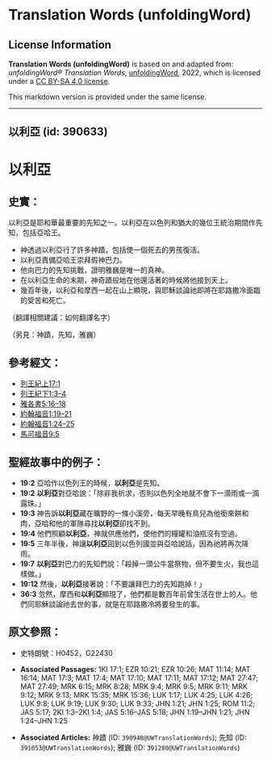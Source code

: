 # Translation Words (unfoldingWord)

## License Information

**Translation Words (unfoldingWord)** is based on and adapted from: _unfoldingWord® Translation Words_, [unfoldingWord](https://unfoldingword.org/utw), 2022, which is licensed under a [CC BY-SA 4.0 license](https://creativecommons.org/licenses/by-sa/4.0/legalcode.en).

This markdown version is provided under the same license.



--------------------------------

## 以利亞 (id: 390633)

以利亞
===

史實：
---

以利亞是耶和華最重要的先知之一。以利亞在以色列和猶大的幾位王統治期間作先知，包括亞哈王。

* 神透過以利亞行了許多神蹟，包括使一個死去的男孩復活。
* 以利亞責備亞哈王崇拜假神巴力。
* 他向巴力的先知挑戰，證明雅巍是唯一的真神。
* 在以利亞生命的末期，神奇蹟般地在他還活著的時候將他接到天上。
* 幾百年後，以利亞和摩西一起在山上顯現，與耶穌談論祂即將在耶路撒冷面臨的受苦和死亡。

（翻譯相關建議：如何翻譯名字）

（另見：神蹟，先知，雅巍）

參考經文：
-----

* [列王紀上17:1](https://ref.ly/1Kgs17:1)
* [列王紀下1:3–4](https://ref.ly/2Kgs1:3-2Kgs1:4)
* [雅各書5:16–18](https://ref.ly/Jas5:16-Jas5:18)
* [約翰福音1:19–21](https://ref.ly/John1:19-John1:21)
* [約翰福音1:24–25](https://ref.ly/John1:24-John1:25)
* [馬可福音9:5](https://ref.ly/Mark9:5)

聖經故事中的例子：
---------

* **19:2** 亞哈作以色列王的時候，**以利亞**是先知。
* **19:2** **以利亞**對亞哈說：「除非我祈求，否則以色列全地就不會下一滴雨或一滴露珠。」
* **19:3** 神告訴**以利亞**藏在曠野的一條小溪旁，每天早晚有鳥兒為他銜來餅和肉，亞哈和他的軍隊尋找**以利亞**卻找不到。
* **19:4** 他們照顧**以利亞**，神就供應他們，使他們的糧罐和油瓶沒有空過。
* **19:5** 三年半後，神讓**以利亞**回到以色列國並與亞哈說話，因為祂將再次降雨。
* **19:7** **以利亞**對巴力的先知們說：「殺掉一頭公牛當祭物，但不要生火，我也這樣做。」
* **19:12** 然後，**以利亞**接著說：「不要讓拜巴力的先知跑掉！」
* **36:3** 忽然，摩西和**以利亞**顯現了，他們都是數百年前曾生活在世上的人。他們同耶穌談論祂去世的事，就是在耶路撒冷將要發生的事。

原文參照：
-----

* 史特朗號：H0452，G22430

* **Associated Passages:** 1KI 17:1; EZR 10:21; EZR 10:26; MAT 11:14; MAT 16:14; MAT 17:3; MAT 17:4; MAT 17:10; MAT 17:11; MAT 17:12; MAT 27:47; MAT 27:49; MRK 6:15; MRK 8:28; MRK 9:4; MRK 9:5; MRK 9:11; MRK 9:12; MRK 9:13; MRK 15:35; MRK 15:36; LUK 1:17; LUK 4:25; LUK 4:26; LUK 9:8; LUK 9:19; LUK 9:30; LUK 9:33; JHN 1:21; JHN 1:25; ROM 11:2; JAS 5:17; 2KI 1:3–2KI 1:4; JAS 5:16–JAS 5:18; JHN 1:19–JHN 1:21; JHN 1:24–JHN 1:25
* **Associated Articles:** 神蹟 (ID: `390948@UWTranslationWords`); 先知 (ID: `391053@UWTranslationWords`); 雅巍 (ID: `391280@UWTranslationWords`)

